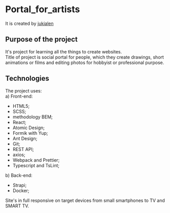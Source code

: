 # Portal_for_artists
It is created by <a href="https://github.com/jukialen">jukialen</a> 
## Purpose of the project
It's project for learning all the things to create websites. \
Title of project is social portal for people, which they create drawings, short animations 
or films and editing photos for hobbyist or professional purpose.
## Technologies
The project uses: \
a) Front-end:
- HTML5;
- SCSS;
- methodology BEM;
- React;
- Atomic Design;
- Formik with Yup;
- Ant Design;
- Git;
- REST API;
- axios;
- Webpack and Prettier;
- Typescript and TsLint;

b) Back-end:
- Strapi;
- Docker;


Site's in full responsive on target devices from small smartphones to TV and SMART TV.
